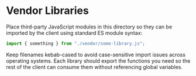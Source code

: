 # Vendor Libraries

Place third-party JavaScript modules in this directory so they can be imported by the client using standard ES module syntax:

```js
import { something } from "./vendor/some-library.js";
```

Keep filenames kebab-cased to avoid case-sensitive import issues across operating systems. Each library should export the functions you need so the rest of the client can consume them without referencing global variables.

